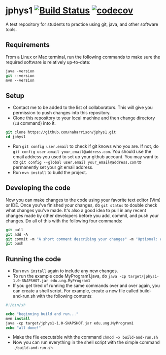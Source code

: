 # jphys1 [![Build Status](https://travis-ci.org/naharrison/jphys1.svg?branch=master)](https://travis-ci.org/naharrison/jphys1) [![codecov](https://codecov.io/gh/naharrison/jphys1/branch/master/graph/badge.svg)](https://codecov.io/gh/naharrison/jphys1)
A test repository for students to practice using git, java, and other software tools.

## Requirements
From a Linux or Mac terminal, run the following commands to make sure the required software is relatively up-to-date:
```tcsh
java -version
git --version
mvn --version
```

## Setup
- Contact me to be added to the list of collaborators. This will give you permission to push changes into this repository.
- Clone this repository to your local machine and then change directory (`cd` command) into it.
```tcsh
git clone https://github.com/naharrison/jphys1.git
cd jphys1
```
- Run `git config user.email` to check if git knows who you are. If not, do `git config user.email your_email@address.com`. You should use the email address you used to set up your github account. You may want to do `git config --global user.email your_email@address.com` to permanently set your git email address.
- Run `mvn install` to build the project.

## Developing the code
Now you can make changes to the code using your favorite text editor (Vim) or IDE. Once you've finished your changes, do `git status` to double check what changes you've made. It's also a good idea to pull in any recent changes made by other developers before you add, commit, and push your changes. Do all of this with the following four commands:
```tcsh
git pull
git add -A
git commit -m "A short comment describing your changes" -m "Optional: add a 2nd (or 3rd) comment with more details"
git push
```
## Running the code
- Run `mvn install` again to include any new changes.
- To run the example code MyProgram1.java, do `java -cp target/jphys1-1.0-SNAPSHOT.jar edu.ung.MyProgram1`
- If you get tired of running the same commands over and over again, you can create a shell script. For example, create a new file called build-and-run.sh with the following contents:
```tcsh
#!/bin/sh

echo "beginning build and run..."
mvn install
java -cp target/jphys1-1.0-SNAPSHOT.jar edu.ung.MyProgram1
echo "all done!"
```
- Make the file executable with the command `chmod +x build-and-run.sh`
- Now you can run everything in the shell script with the simple command `./build-and-run.sh`
